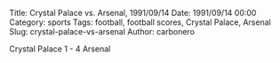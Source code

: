 Title: Crystal Palace vs. Arsenal, 1991/09/14
Date: 1991/09/14 00:00
Category: sports
Tags: football, football scores, Crystal Palace, Arsenal
Slug: crystal-palace-vs-arsenal
Author: carbonero


Crystal Palace 1 - 4 Arsenal
